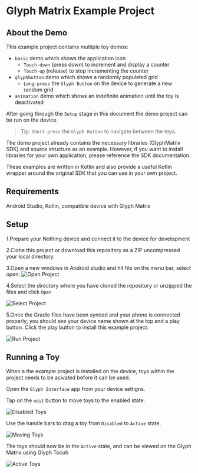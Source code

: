 Glyph Matrix Example Project
====================



About the Demo
--------------
This example project contains multiple toy demos:
- `basic` demo which shows the application icon
    - `Touch-down` (press down) to increment and display a counter
    - `Touch-up` (release) to stop incrementing the counter
- `glyphbutton` demo which shows a randomly populated grid
    - `Long-press` the `Glyph Button` on the device to generate a new random grid
- `animation` demo which shows an indefinite animation until the toy is deactivated

After going through the `Setup` stage in this document the demo project can be run on the device.
> Tip: `Short-press` the `Glyph Button` to navigate between the toys.

The demo project already contains the necessary libraries (GlyphMatrix SDK) and source structure as an example. However, if you want to install libraries for your own application, please reference the SDK documentation.

These examples are written in Kotlin and also provide a useful Kotlin wrapper around the original SDK that you can use in your own project.


Requirements
--------------
Android Studio, Kotlin, compatible device with Glyph Matrix

Setup
-----------------------
1.Prepare your Nothing device and connect it to the device for development

2.Clone this project or download this repository as a ZIP uncompressed your local directory.

3.Open a new windows in Android studio and hit file on the menu bar, select open.
![Open Project](images/open.png)

4.Select the directory where you have cloned the repository or unzipped the files and click `Open`

![Select Project](images/select.png)


5.Once the Gradle files have been synced and your phone is connected properly, you should see your device name shown at the top and a play button. Click the play button to install this example project.

![Run Project](images/run.png)




Running a Toy
------------
When a the example project is installed on the device, toys within the project needs to be acivated before it can be used.

Open the `Glyph Interface` app from your device settigns.

Tap on the `edit` button to move toys to the enabled state.

![Disabled Toys](images/toy_carousoul.png)

Use the handle bars to drag a toy from `Disabled` to `Active` state.

![Moving Toys](images/toy_disable.png)

The toys should now be in the `Active` state, and can be viewed on the Glyph Matrix using Glyph Tocuh

![Active Toys](images/toy_active.png)

